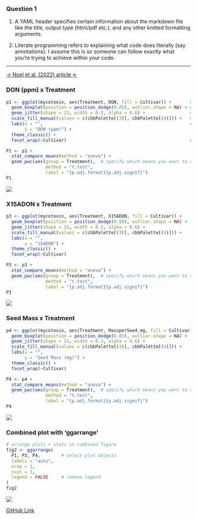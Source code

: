 ### Question 1

1.  A YAML header specifies certain information about the markdown file
    like the title, output type (html/pdf etc.), and any other knitted
    formatting arguments.

2.  Literate programming refers to explaining what code does literally
    (say annotations). I assume this is so someone can follow exactly
    what you’re trying to achieve within your code.

------------------------------------------------------------------------

[→ Noel et al. (2022) article
←](https://doi.org/10.1094/PDIS-06-21-1253-RE)

### DON (ppm) x Treatment

``` r
p1 <- ggplot(mycotoxin, aes(Treatment, DON, fill = Cultivar)) +       # set plot mapping
  geom_boxplot(position = position_dodge(0.85), outlier.shape = NA) + # dodge the boxplots + hide outliers
  geom_jitter(shape = 21, width = 0.3, alpha = 0.6) +                 # set point shape, dodge width, and transparency
  scale_fill_manual(values = c(cbbPalette[(3)], cbbPalette[(4)])) +   # specify fill colours
  labs(x = "",                                                        # define labels
       y = "DON (ppm)") +
  theme_classic() +
  facet_wrap(~Cultivar)                                               # separate plots by Cultivar

P1 <- p1 + 
  stat_compare_means(method = "anova") +  
  geom_pwc(aes(group = Treatment),  # specify which means you want to compare
               method = "t.test",
               label = "{p.adj.format}{p.adj.signif}")
P1
```

![](Coding-Challenge-4_files/figure-gfm/unnamed-chunk-2-1.png)<!-- -->

### X15ADON x Treatment

``` r
p3 <- ggplot(mycotoxin, aes(Treatment, X15ADON, fill = Cultivar)) +          # mapping
  geom_boxplot(position = position_dodge(0.85), outlier.shape = NA) +        # boxplot mapping
  geom_jitter(shape = 21, width = 0.3, alpha = 0.6) +                        # jitter mapping
  scale_fill_manual(values = c(cbbPalette[(3)], cbbPalette[(4)])) +          # fill colours
  labs(x = "",                                                               # labels
       y = "15ADON") +
  theme_classic() +
  facet_wrap(~Cultivar)                                                      # separate plots

P3 <- p3 +
  stat_compare_means(method = "anova") +  
  geom_pwc(aes(group = Treatment),  # specify which means you want to compare
               method = "t.test",
               label = "{p.adj.format}{p.adj.signif}")
P3
```

![](Coding-Challenge-4_files/figure-gfm/unnamed-chunk-3-1.png)<!-- -->

### Seed Mass x Treatment

``` r
p4 <- ggplot(mycotoxin, aes(Treatment, MassperSeed_mg, fill = Cultivar)) +   # mapping
  geom_boxplot(position = position_dodge(0.85), outlier.shape = NA) +        # boxplot mapping
  geom_jitter(shape = 21, width = 0.3, alpha = 0.6) +                        # jitter mapping
  scale_fill_manual(values = c(cbbPalette[(3)], cbbPalette[(4)])) +          # fill colours
  labs(x = "",                                                               # labels
       y = "Seed Mass (mg)") +
  theme_classic() +
  facet_wrap(~Cultivar)                                                      # separate plots

P4 <- p4 +
  stat_compare_means(method = "anova") +  
  geom_pwc(aes(group = Treatment),  # specify which means you want to compare
               method = "t.test",
               label = "{p.adj.format}{p.adj.signif}")
P4
```

![](Coding-Challenge-4_files/figure-gfm/unnamed-chunk-4-1.png)<!-- -->

### Combined plot with ‘ggarrange’

``` r
# arrange plots + stats in combined figure
fig2 <- ggarrange(
  P1, P3, P4,        # select plot objects
  labels = "auto",
  nrow = 1,
  ncol = 3,
  legend = FALSE     # remove legend
)
fig2
```

![](Coding-Challenge-4_files/figure-gfm/unnamed-chunk-5-1.png)<!-- -->

[GitHub Link](https://github.com/billylozowski/PLPA_5820.git)
